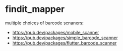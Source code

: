 # findit_mapper


multiple choices of barcode scnaners:
- https://pub.dev/packages/mobile_scanner
- https://pub.dev/packages/simple_barcode_scanner
- https://pub.dev/packages/flutter_barcode_scanner